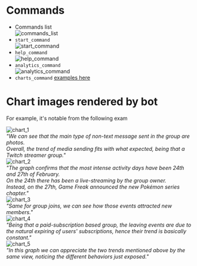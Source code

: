# Commands

- Commands list  
![commands_list](/assets/images/example_screens/commands/commands_list.png)
- `start_command`  
![start_command](/assets/images/example_screens/commands/start_command.png)
- `help_command`  
![help_command](/assets/images/example_screens/commands/help_command.png)
- `analytics_command`  
![analytics_command](/assets/images/example_screens/commands/analytics_command.png)
- `charts_command` [examples here](/assets/docs/example_screens.md#chart-images-rendered-by-bot)

# Chart images rendered by bot

For example, it's notable from the following exam

![chart_1](/assets/images/example_screens/charts/chart_1.jpg)  
*"We can see that the main type of non-text message sent in the group are photos.  
Overall, the trend of media sending fits with what expected, being that a Twitch streamer group."*  
![chart_2](/assets/images/example_screens/charts/chart_2.jpg)  
*"The graph confirms that the most intense activity days have been 24th and 27th of February.  
On the 24th there has been a live-streaming by the group owner.  
Instead, on the 27th, Game Freak announced the new Pokémon series chapter."*  
![chart_3](/assets/images/example_screens/charts/chart_3.jpg)  
*"Same for group joins, we can see how those events attracted new members."*  
![chart_4](/assets/images/example_screens/charts/chart_4.jpg)  
*"Being that a paid-subscription based group, the leaving events are due to the natural expiring of users' subscriptions, hence their trend is basically constant."*  
![chart_5](/assets/images/example_screens/charts/chart_5.jpg)  
*"In this graph we can appreciate the two trends mentioned above by the same view, noticing the different behaviors just exposed."*  